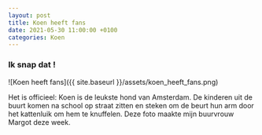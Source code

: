 ```yaml
---
layout: post
title: Koen heeft fans
date: 2021-05-30 11:00:00 +0100
categories: Koen
---
```


### Ik snap dat !

![Koen heeft fans]({{ site.baseurl }}/assets/koen_heeft_fans.png)

Het is officieel: Koen is de leukste hond van Amsterdam. De kinderen uit de buurt komen na school op straat zitten en steken om de beurt hun arm door het kattenluik om hem te knuffelen. Deze foto maakte mijn buurvrouw Margot deze week.